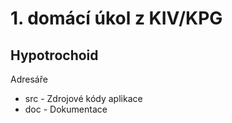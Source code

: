 # 1. domácí úkol z KIV/KPG
## Hypotrochoid

Adresáře
- src - Zdrojové kódy aplikace
- doc - Dokumentace
